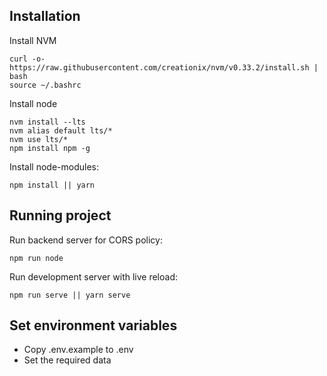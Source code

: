 ## Installation

Install NVM

```
curl -o- https://raw.githubusercontent.com/creationix/nvm/v0.33.2/install.sh | bash
source ~/.bashrc
```

Install node

```
nvm install --lts
nvm alias default lts/*
nvm use lts/*
npm install npm -g
```

Install node-modules:

```
npm install || yarn
```

## Running project

Run backend server for CORS policy:

```
npm run node
```

Run development server with live reload:

```
npm run serve || yarn serve
```

## Set environment variables

- Copy .env.example to .env
- Set the required data
